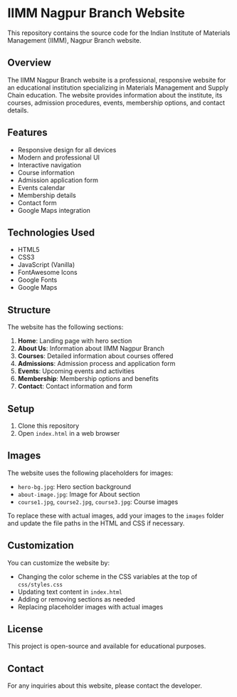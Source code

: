 # IIMM Nagpur Branch Website

This repository contains the source code for the Indian Institute of Materials Management (IIMM), Nagpur Branch website.

## Overview

The IIMM Nagpur Branch website is a professional, responsive website for an educational institution specializing in Materials Management and Supply Chain education. The website provides information about the institute, its courses, admission procedures, events, membership options, and contact details.

## Features

- Responsive design for all devices
- Modern and professional UI
- Interactive navigation
- Course information
- Admission application form
- Events calendar
- Membership details
- Contact form
- Google Maps integration

## Technologies Used

- HTML5
- CSS3
- JavaScript (Vanilla)
- FontAwesome Icons
- Google Fonts
- Google Maps

## Structure

The website has the following sections:

1. **Home**: Landing page with hero section
2. **About Us**: Information about IIMM Nagpur Branch
3. **Courses**: Detailed information about courses offered
4. **Admissions**: Admission process and application form
5. **Events**: Upcoming events and activities
6. **Membership**: Membership options and benefits
7. **Contact**: Contact information and form

## Setup

1. Clone this repository
2. Open `index.html` in a web browser

## Images

The website uses the following placeholders for images:
- `hero-bg.jpg`: Hero section background
- `about-image.jpg`: Image for About section
- `course1.jpg`, `course2.jpg`, `course3.jpg`: Course images

To replace these with actual images, add your images to the `images` folder and update the file paths in the HTML and CSS if necessary.

## Customization

You can customize the website by:
- Changing the color scheme in the CSS variables at the top of `css/styles.css`
- Updating text content in `index.html`
- Adding or removing sections as needed
- Replacing placeholder images with actual images

## License

This project is open-source and available for educational purposes.

## Contact

For any inquiries about this website, please contact the developer. 